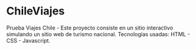 # ChileViajes
Prueba Viajes Chile - Este proyecto consiste en un sitio interactivo simulando un sitio web de turismo nacional.
Tecnologías usadas: HTML - CSS - Javascript.
